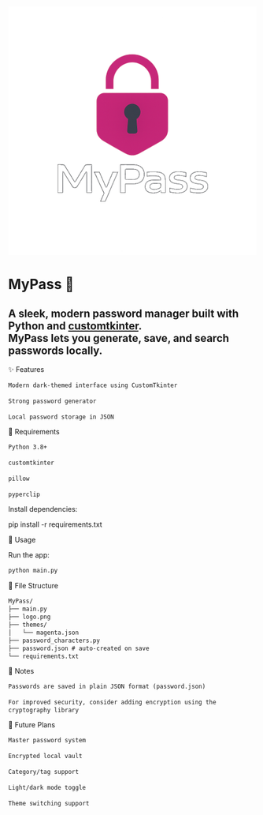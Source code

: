 ![MyPass Logo](logo.png)


# MyPass 🔐

A sleek, modern password manager built with Python and [customtkinter](https://github.com/TomSchimansky/CustomTkinter).  
MyPass lets you generate, save, and search passwords locally.
---

✨ Features

    Modern dark-themed interface using CustomTkinter

    Strong password generator

    Local password storage in JSON

🧪 Requirements

    Python 3.8+

    customtkinter

    pillow

    pyperclip

Install dependencies:

pip install -r requirements.txt

🚀 Usage

Run the app:
```bash
python main.py
```

📁 File Structure
```
MyPass/
├── main.py
├── logo.png
├── themes/
│   └── magenta.json
├── password_characters.py
├── password.json # auto-created on save
└── requirements.txt
```

📌 Notes

    Passwords are saved in plain JSON format (password.json)

    For improved security, consider adding encryption using the cryptography library

🧠 Future Plans

    Master password system

    Encrypted local vault

    Category/tag support

    Light/dark mode toggle

    Theme switching support
